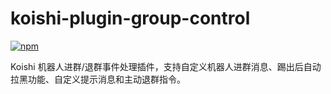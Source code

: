 # koishi-plugin-group-control

[![npm](https://img.shields.io/npm/v/koishi-plugin-group-control?style=flat-square)](https://www.npmjs.com/package/koishi-plugin-group-control)

Koishi 机器人进群/退群事件处理插件，支持自定义机器人进群消息、踢出后自动拉黑功能、自定义提示消息和主动退群指令。
